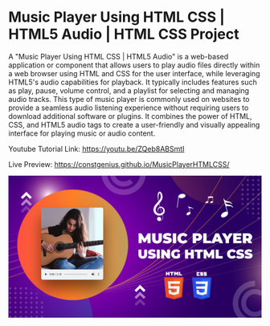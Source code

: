 # Music Player Using HTML CSS | HTML5 Audio | HTML CSS Project

A "Music Player Using HTML CSS | HTML5 Audio" is a web-based application or component that allows users to play audio files directly within a web browser using HTML and CSS for the user interface, while leveraging HTML5's audio capabilities for playback. It typically includes features such as play, pause, volume control, and a playlist for selecting and managing audio tracks. This type of music player is commonly used on websites to provide a seamless audio listening experience without requiring users to download additional software or plugins. It combines the power of HTML, CSS, and HTML5 audio tags to create a user-friendly and visually appealing interface for playing music or audio content.

Youtube Tutorial Link: https://youtu.be/ZQeb8ABSmtI

Live Preview: https://constgenius.github.io/MusicPlayerHTMLCSS/

![Music Player](images/MusicPlayer.png)
